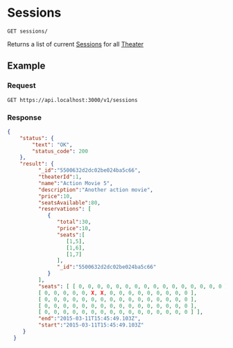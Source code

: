 # Sessions
    GET sessions/
    
Returns a list of current [Sessions] for all [Theater]

## Example
### Request

    GET https://api.localhost:3000/v1/sessions

### Response
``` json
{
    "status": {
        "text": "OK",
        "status_code": 200
    },
    "result": {
          "_id":"5500632d2dc02be024ba5c66",
          "theaterId":1,
          "name":"Action Movie 5",
          "description":"Another action movie",
          "price":10,
          "seatsAvailable":80,
          "reservations": [
             {
                "total":30,
                "price":10,
                "seats":[
                   [1,5],
                   [1,6],
                   [1,7]
                ],
                "_id":"5500632d2dc02be024ba5c66"
             }
          ],
          "seats": [ [ 0, 0, 0, 0, 0, 0, 0, 0, 0, 0, 0, 0, 0, 0, 0, 0 ],
          [ 0, 0, 0, 0, 0, X, X, 0, 0, 0, 0, 0, 0, 0, 0, 0 ],
          [ 0, 0, 0, 0, 0, 0, 0, 0, 0, 0, 0, 0, 0, 0, 0, 0 ],
          [ 0, 0, 0, 0, 0, 0, 0, 0, 0, 0, 0, 0, 0, 0, 0, 0 ],
          [ 0, 0, 0, 0, 0, 0, 0, 0, 0, 0, 0, 0, 0, 0, 0, 0 ] ],
          "end":"2015-03-11T15:45:49.103Z",
          "start":"2015-03-11T15:45:49.103Z"
     }
  }
```

[Theater]: API%20Documentation/theaters/README.md
[Sessions]: API%20Documentation/sessions/README.md
